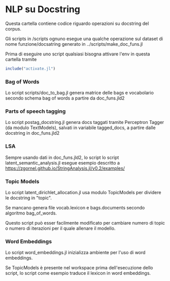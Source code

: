 # NLP su Docstring

Questa cartella contiene codice riguardo operazioni su docstring del corpus.

Gli scripts in /scripts ognuno esegue una qualche operazione sul dataset di nome funzione/docsatring generato in ../scripts/make_doc_funs.jl

Prima di eseguire uno script qualsiasi bisogna attivare l'env in questa cartella tramite

```julia shell
include("activate.jl")
```



### Bag of Words

Lo script scripts/doc_to_bag.jl  genera matrice delle bags e vocabolario secondo schema bag of words a partire da doc_funs.jld2

### Parts of speech tagging

Lo script postag_docstring.jl genera docs taggati tramite Perceptron Tagger (da modulo TextModels), salvati in variabile tagged_docs, a partire dalle docstring in doc_funs.jld2

### LSA

Sempre usando dati in doc_funs.jld2, lo script lo script latent_semantic_analysis.jl esegue esempio descritto a https://zgornel.github.io/StringAnalysis.jl/v0.2/examples/

### Topic Models

Lo script latent_dirichlet_allocation.jl usa modulo TopicModels per dividere le docstring in "topic".

Se mancano genera file vocab.lexicon e bags.documents secondo algoritmo bag_of_words.

Questo script può esser facilmente modificato per cambiare numero di topic o numero di iterazioni per il quale allenare il modello.

### Word Embeddings

Lo script word_embeddings.jl inizializza ambiente per l'uso di word embeddings.

Se TopicModels è presente nel workspace prima dell'esecuzione dello script, lo script come esempio traduce il lexicon in word embeddings.
